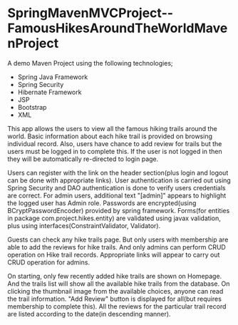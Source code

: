 # SpringMavenMVCProject-- <strong>FamousHikesAroundTheWorldMavenProject</strong>


A demo Maven Project using the following technologies;
- Spring Java Framework
- Spring Security
- Hibernate Framework
- JSP
- Bootstrap
- XML

This app allows the users to view all the famous hiking trails around the world. Basic information about each hike trail is provided on browsing individual record. Also, users have chance to add review for trails but the users must be logged in to complete this. If the user is not logged in then they will be automatically re-directed to login page. 

Users can register with the link on the header section(plus login and logout can be done with appropriate links). User authentication is carried out using Spring Security and DAO authentication is done to verify users credentials are correct. For admin users, additional text "[admin]" appears to highlight the logged user has Admin role. Passwords are encrypted(using BCryptPasswordEncoder) provided by spring framework. Forms(for entities in package com.project.hikes.entity) are validated using javax validation, plus using interfaces(ConstraintValidator, Validator). 

Guests can check any hike trails page. But only users with membership are able to add the reviews for hike trails. And only admins can perform CRUD operation on Hike trail records. Appropriate links will appear to carry out CRUD operation for admins. 

On starting, only few recently added hike trails are shown on Homepage. And the trails list will show all the available hike trails from the database. On clicking the thumbnail image from the available choices, anyone can read the trail information. "Add Review" button is displayed for all(but requires membership to complete this). All the reviews for the particular trail record are listed according to the date(in descending manner).




